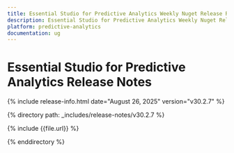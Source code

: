 ```yaml
---
title: Essential Studio for Predictive Analytics Weekly Nuget Release Release Notes  
description: Essential Studio for Predictive Analytics Weekly Nuget Release Release Notes  
platform: predictive-analytics
documentation: ug
---
```


# Essential Studio for Predictive Analytics  Release Notes  

{% include release-info.html date="August 26, 2025"  version="v30.2.7" %}

{% directory path: _includes/release-notes/v30.2.7 %}

{% include {{file.url}} %}

{% enddirectory %}